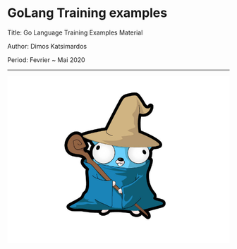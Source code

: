 # GoLang Training examples

Title: Go Language Training Examples Material

Author: Dimos Katsimardos

Period: Fevrier ~ Mai 2020

-------------------------------------------------------------------------------------------------------------------------------

![GoLang](https://github.com/dimkatsi91/GoLab/blob/master/images/golang.jpg)

